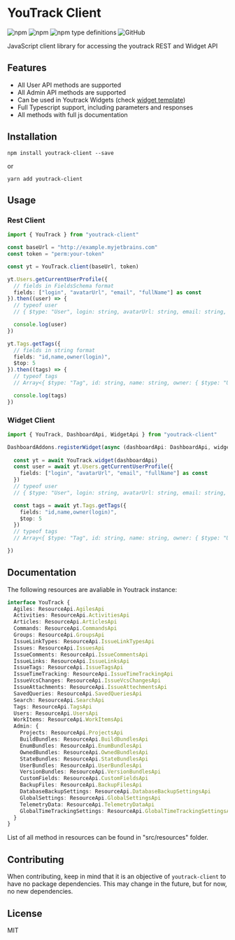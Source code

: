 # YouTrack Client
<img alt="npm" src="https://img.shields.io/npm/v/youtrack-client"> <img alt="npm" src="https://img.shields.io/npm/dm/youtrack-client?label=npm"> 
 <img alt="npm type definitions" src="https://img.shields.io/npm/types/youtrack-client">  <img alt="GitHub" src="https://img.shields.io/github/license/udamir/youtrack-client">

JavaScript client library for accessing the youtrack REST and Widget API

## Features
- All User API methods are supported
- All Admin API methods are supported
- Can be used in Youtrack Widgets (check [widget template](https://github.com/udamir/youtrack-widget-template))
- Full Typescript support, including parameters and responses
- All methods with full js documentation

## Installation
```SH
npm install youtrack-client --save
```
or
```SH
yarn add youtrack-client
```

## Usage

### Rest Client
```typescript
import { YouTrack } from "youtrack-client"

const baseUrl = "http://example.myjetbrains.com"
const token = "perm:your-token"

const yt = YouTrack.client(baseUrl, token)

yt.Users.getCurrentUserProfile({ 
  // fields in FieldsSchema format
  fields: ["login", "avatarUrl", "email", "fullName"] as const
}).then((user) => {
  // typeof user
  // { $type: "User", login: string, avatarUrl: string, email: string, fullName: string }

  console.log(user)
})

yt.Tags.getTags({
  // fields in string format
  fields: "id,name,owner(login)",
  $top: 5
}).then((tags) => {
  // typeof tags
  // Array<{ $type: "Tag", id: string, name: string, owner: { $type: "User", login: string } }>

  console.log(tags)
})


```

### Widget Client

```typescript
import { YouTrack, DashboardApi, WidgetApi } from "youtrack-client"

DashboardAddons.registerWidget(async (dashboardApi: DashboardApi, widgetApi: WidgetApi) => {
  
  const yt = await YouTrack.widget(dashboardApi)
  const user = await yt.Users.getCurrentUserProfile({ 
    fields: ["login", "avatarUrl", "email", "fullName"] as const
  })
  // typeof user
  // { $type: "User", login: string, avatarUrl: string, email: string, fullName: string }

  const tags = await yt.Tags.getTags({
    fields: "id,name,owner(login)",
    $top: 5
  })
  // typeof tags
  // Array<{ $type: "Tag", id: string, name: string, owner: { $type: "User", login: string } }>

})
```

## Documentation

The following resources are avaliable in Youtrack instance:
```typescript
interface YouTrack {
  Agiles: ResourceApi.AgilesApi
  Activities: ResourceApi.ActivitiesApi
  Articles: ResourceApi.ArticlesApi
  Commands: ResourceApi.CommandsApi
  Groups: ResourceApi.GroupsApi
  IssueLinkTypes: ResourceApi.IssueLinkTypesApi
  Issues: ResourceApi.IssuesApi
  IssueComments: ResourceApi.IssueCommentsApi
  IssueLinks: ResourceApi.IssueLinksApi
  IssueTags: ResourceApi.IssueTagsApi
  IssueTimeTracking: ResourceApi.IssueTimeTrackingApi
  IssueVcsChanges: ResourceApi.IssueVcsChangesApi
  IssueAttachments: ResourceApi.IssueAttechmentsApi
  SavedQueries: ResourceApi.SavedQueriesApi
  Search: ResourceApi.SearchApi
  Tags: ResourceApi.TagsApi
  Users: ResourceApi.UsersApi
  WorkItems: ResourceApi.WorkItemsApi
  Admin: {
    Projects: ResourceApi.ProjectsApi
    BuildBundles: ResourceApi.BuildBundlesApi
    EnumBundles: ResourceApi.EnumBundlesApi
    OwnedBundles: ResourceApi.OwnedBundlesApi
    StateBundles: ResourceApi.StateBundlesApi
    UserBundles: ResourceApi.UserBundlesApi
    VersionBundles: ResourceApi.VersionBundlesApi
    CustomFields: ResourceApi.CustomFieldsApi
    BackupFiles: ResourceApi.BackupFilesApi
    DatabaseBackupSettings: ResourceApi.DatabaseBackupSettingsApi
    GlobalSettings: ResourceApi.GlobalSettingsApi
    TelemetryData: ResourceApi.TelemetryDataApi
    GlobalTimeTrackingSettings: ResourceApi.GlobalTimeTrackingSettingsApi
  }
}
```

List of all method in resources can be found in "src/resources" folder.

## Contributing
When contributing, keep in mind that it is an objective of `youtrack-client` to have no package dependencies. This may change in the future, but for now, no new dependencies.

## License

MIT
